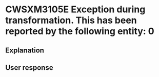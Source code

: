 # CWSXM3105E Exception during transformation. This has been reported by the following entity: 0

## Explanation

## User response